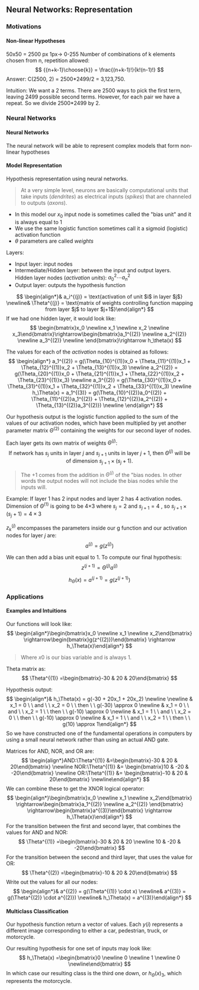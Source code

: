 ## Neural Networks: Representation
### Motivations
#### Non-linear Hypotheses
50x50 = 2500 px
1px-> 0-255
Number of combinations of k elements chosen from n, repetition allowed:
$$
{{n+k-1}\choose{k}} = \frac{(n+k-1)!}{k!(n-1)!}
$$
Answer: C(2500, 2) = 2500*2499/2 = 3,123,750.

Intuition: We want a 2 terms. There are 2500 ways to pick the first term, leaving 2499 possible second terms. However, for each pair we have a repeat. So we divide 2500*2499 by 2.

### Neural Networks
#### Neural Networks
The neural network will be able to represent complex models that form non-linear hypotheses

#### Model Representation
Hypothesis representation using neural networks.
> At a very simple level, neurons are basically computational units that take inputs (*dendrites*) as electrical inputs (*spikes*) that are channeled to outputs (*axons*).

* In this model our $x_0$ input node is sometimes called the "bias unit" and it is always equal to 1
* We use the same logistic function sometimes call it a sigmoid (logistic) activation function
* $\theta$ parameters are called *weights*

Layers:
* Input layer: input nodes
* Intermediate/Hidden layer: between the input and output layers.  
  Hidden layer nodes (*activation units*): $a^2_0 \cdots a^2_n$
* Output layer: outputs the hypothesis function

$$
\begin{align*}& a_i^{(j)} = \text{activation of unit $i$ in layer $j$} \newline& \Theta^{(j)} = \text{matrix of weights controlling function mapping from layer $j$ to layer $j+1$}\end{align*}
$$
If we had one hidden layer, it would look like:
$$
\begin{bmatrix}x_0 \newline x_1 \newline x_2 \newline x_3\end{bmatrix}\rightarrow\begin{bmatrix}a_1^{(2)} \newline a_2^{(2)} \newline a_3^{(2)} \newline \end{bmatrix}\rightarrow h_\theta(x)
$$

The values for each of the *activation* nodes is obtained as follows:
$$
\begin{align*} a_1^{(2)} = g(\Theta_{10}^{(1)}x_0 + \Theta_{11}^{(1)}x_1 + \Theta_{12}^{(1)}x_2 + \Theta_{13}^{(1)}x_3) \newline a_2^{(2)} = g(\Theta_{20}^{(1)}x_0 + \Theta_{21}^{(1)}x_1 + \Theta_{22}^{(1)}x_2 + \Theta_{23}^{(1)}x_3) \newline a_3^{(2)} = g(\Theta_{30}^{(1)}x_0 + \Theta_{31}^{(1)}x_1 + \Theta_{32}^{(1)}x_2 + \Theta_{33}^{(1)}x_3) \newline h_\Theta(x) = a_1^{(3)} = g(\Theta_{10}^{(2)}a_0^{(2)} + \Theta_{11}^{(2)}a_1^{(2)} + \Theta_{12}^{(2)}a_2^{(2)} + \Theta_{13}^{(2)}a_3^{(2)}) \newline \end{align*}
$$


Our hypothesis output is the logistic function applied to the sum of the values of our activation nodes, which have been multiplied by yet another parameter matrix $\Theta^{(2)}$ containing the weights for our second layer of nodes.

Each layer gets its own matrix of weights $\Theta^{(j)}$:
$$
\text{If network has $s_j$ units in layer $j$ and $s_{j+1}$ units in layer $j+1$, then $\Theta^{(j)}$ will be of dimension $s_{j+1} \times (s_j + 1)$.}
$$

> The +1 comes from the addition in $\Theta^{(j)}$ of the "bias nodes. In other words the output nodes will not include the bias nodes while the inputs will.

Example: If layer 1 has 2 input nodes and layer 2 has 4 activation nodes. Dimension of $\Theta^{(1)}$ is going to be 4×3 where $s_j = 2$ and $s_{j+1} = 4$ , so $s_{j+1} \times (s_j + 1) = 4 \times 3$

$z_k^{(j)}$ encompasses the parameters inside our g function and our activation nodes for layer $j$ are:  
$$
a^{(j)} = g(z^{(j)})
$$

We can then add a bias unit equal to 1. To compute our final hypothesis:
$$
z^{(j+1)} = \Theta^{(j)}a^{(j)}
$$

$$
h_\Theta(x) = a^{(j+1)} = g(z^{(j+1)})
$$


### Applications
#### Examples and Intuitions
Our functions will look like:
$$
\begin{align*}\begin{bmatrix}x_0 \newline x_1 \newline x_2\end{bmatrix} \rightarrow\begin{bmatrix}g(z^{(2)})\end{bmatrix} \rightarrow h_\Theta(x)\end{align*}
$$
> Where $x0$ is our bias variable and is always 1.

Theta matrix as:
$$
\Theta^{(1)} =\begin{bmatrix}-30 & 20 & 20\end{bmatrix}
$$

Hypothesis output:
$$
\begin{align*}& h_\Theta(x) = g(-30 + 20x_1 + 20x_2) \newline \newline & x_1 = 0 \ \ and \ \ x_2 = 0 \ \ then \ \ g(-30) \approx 0 \newline & x_1 = 0 \ \ and \ \ x_2 = 1 \ \ then \ \ g(-10) \approx 0 \newline & x_1 = 1 \ \ and \ \ x_2 = 0 \ \ then \ \ g(-10) \approx 0 \newline & x_1 = 1 \ \ and \ \ x_2 = 1 \ \ then \ \ g(10) \approx 1\end{align*}
$$
So we have constructed one of the fundamental operations in computers by using a small neural network rather than using an actual AND gate.

Matrices for AND, NOR, and OR are:
$$
\begin{align*}AND:\Theta^{(1)} &=\begin{bmatrix}-30 & 20 & 20\end{bmatrix} \newline NOR:\Theta^{(1)} &= \begin{bmatrix}10 & -20 & -20\end{bmatrix} \newline OR:\Theta^{(1)} &= \begin{bmatrix}-10 & 20 & 20\end{bmatrix} \newline\end{align*}
$$
We can combine these to get the XNOR logical operator:
$$
\begin{align*}\begin{bmatrix}x_0 \newline x_1 \newline x_2\end{bmatrix} \rightarrow\begin{bmatrix}a_1^{(2)} \newline a_2^{(2)} \end{bmatrix} \rightarrow\begin{bmatrix}a^{(3)}\end{bmatrix} \rightarrow h_\Theta(x)\end{align*}
$$
For the transition between the first and second layer, that combines the values for AND and NOR:
$$
\Theta^{(1)} =\begin{bmatrix}-30 & 20 & 20 \newline 10 & -20 & -20\end{bmatrix}
$$
For the transition between the second and third layer, that uses the value for OR:
$$
\Theta^{(2)} =\begin{bmatrix}-10 & 20 & 20\end{bmatrix}
$$
Write out the values for all our nodes:
$$
\begin{align*}& a^{(2)} = g(\Theta^{(1)} \cdot x) \newline& a^{(3)} = g(\Theta^{(2)} \cdot a^{(2)}) \newline& h_\Theta(x) = a^{(3)}\end{align*}
$$

#### Multiclass Classification
Our hypothesis function return a vector of values. Each $y(i)$ represents a different image corresponding to either a car, pedestrian, truck, or motorcycle.

Our resulting hypothesis for one set of inputs may look like:
$$
h_\Theta(x) =\begin{bmatrix}0 \newline 0 \newline 1 \newline 0 \newline\end{bmatrix}
$$
In which case our resulting class is the third one down, or $h_\Theta(x)_3$, which represents the motorcycle.
